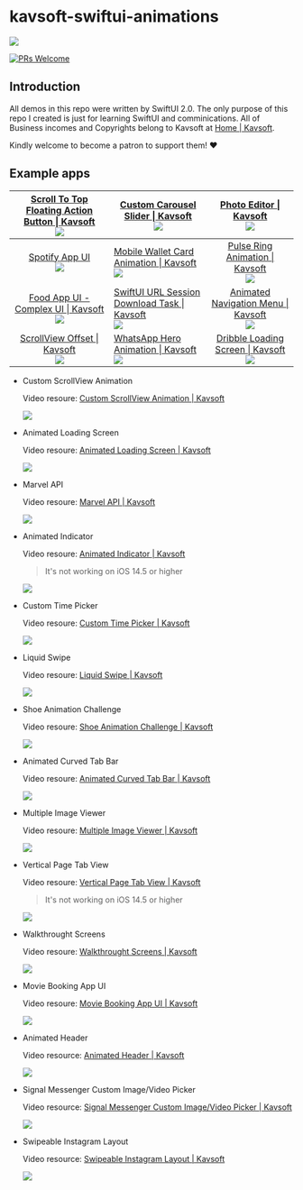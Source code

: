 # kavsoft-swiftui-animations

![](https://raw.githubusercontent.com/recherst/img-hosting/main/imgs/swiftui-badge.jpg)

[![PRs Welcome](https://img.shields.io/badge/PRs-welcome-brightgreen.svg?style=flat-square)](http://makeapullrequest.com)


## Introduction

All demos in this repo were written by SwiftUI 2.0. The only purpose of this repo I created is just for learning SwiftUI and comminications. All of Business incomes and Copyrights belong to Kavsoft at [Home | Kavsoft](https://kavsoft.dev).

Kindly welcome to become a patron to support them! ❤️

## Example apps

| [Scroll To Top Floating Action Button \| Kavsoft](https://kavsoft.dev/SwiftUI_2.0/Scroll_To_Top)<br /><img src="https://raw.githubusercontent.com/recherst/image-host/main/imgs/scroll-to-top-floating-action-button.gif" /> | [Custom Carousel Slider \| Kavsoft ](https://kavsoft.dev/SwiftUI_2.0/Custom_Carousel_Slider)<br />![](https://raw.githubusercontent.com/recherst/image-host/main/imgs/custom-carousel-slider.gif) | [Photo Editor \| Kavsoft](https://kavsoft.dev/SwiftUI_2.0/Photo_Editor)<br />![](https://raw.githubusercontent.com/recherst/image-host/main/imgs/photo-editor.gif) |
| :----------------------------------------------------------: | ------------------------------------------------------------ | :----------------------------------------------------------: |
| [Spotify App UI ](https://kavsoft.dev/SwiftUI_2.0/Spotify_App_UI)<br />![](https://raw.githubusercontent.com/recherst/image-host/main/imgs/spotify-app-ui.gif) | [Mobile Wallet Card Animation \| Kavsoft](https://kavsoft.dev/SwiftUI_2.0/Wallet_Card_Animation)<br />![](https://raw.githubusercontent.com/recherst/image-host/main/imgs/moblie-wallet-card-animation.gif) | [Pulse Ring Animation \| Kavsoft](https://kavsoft.dev/SwiftUI_2.0/Pulse_Ring_Animation)<br />![](https://raw.githubusercontent.com/recherst/image-host/main/imgs/pulse-ring-animation.gif) |
| [Food App UI - Complex UI \| Kavsoft](https://kavsoft.dev/SwiftUI_2.0/Food_App_UI)<br />![](https://raw.githubusercontent.com/recherst/image-host/main/imgs/food-app-ui.gif) | [SwiftUI URL Session Download Task \| Kavsoft](https://kavsoft.dev/SwiftUI_2.0/Download_Task)<br />![](https://raw.githubusercontent.com/recherst/image-host/main/imgs/swiftui-url-session-download-task.gif) | [Animated Navigation Menu \| Kavsoft](https://kavsoft.dev/SwiftUI_2.0/Animated_Navigation_Menu)<br />![](https://raw.githubusercontent.com/recherst/image-host/main/imgs/animated-navigation-menu.gif) |
| [ScrollView Offset \| Kavsoft](https://kavsoft.dev/SwiftUI_2.0/ScrollView_Offset)<br />![](https://raw.githubusercontent.com/recherst/image-host/main/imgs/scrollview-offset.gif) | [WhatsApp Hero Animation \| Kavsoft](https://kavsoft.dev/SwiftUI_2.0/WhatsApp_Hero_Animation)<br />![](https://raw.githubusercontent.com/recherst/image-host/main/imgs/whatsapp-hero-animation.gif) | [Dribble Loading Screen \| Kavsoft](https://kavsoft.dev/SwiftUI_2.0/Dribbble_Loading_Screen)<br />![](https://raw.githubusercontent.com/recherst/image-host/main/imgs/dribble-loading-screen.gif) |



- Custom ScrollView Animation

  Video resoure: [Custom ScrollView Animation | Kavsoft](https://kavsoft.dev/SwiftUI_2.0/Custom_ScrollView_Animation)

  ![](https://raw.githubusercontent.com/recherst/image-host/main/imgs/custom-scrollview-animation.gif)

- Animated Loading Screen

  Video resoure: [Animated Loading Screen | Kavsoft](https://kavsoft.dev/SwiftUI_2.0/Animated_Loading_Screen)

  <img src="https://raw.githubusercontent.com/recherst/image-host/main/imgs/animated-loading-screen.gif" />

- Marvel API

  Video resoure: [Marvel API | Kavsoft](https://kavsoft.dev/SwiftUI_2.0/Marvel_API)

  ![](https://raw.githubusercontent.com/recherst/image-host/main/imgs/marvel-api.gif)

- Animated Indicator

  Video resoure: [Animated Indicator | Kavsoft](https://kavsoft.dev/SwiftUI_2.0/Animated_Indicator)

  > It's not working on iOS 14.5 or higher

  ![](https://raw.githubusercontent.com/recherst/image-host/main/imgs/animated-indicator.gif)

- Custom Time Picker

  Video resoure: [Custom Time Picker | Kavsoft](https://kavsoft.dev/SwiftUI_2.0/Custom_Time_Picker)

  ![](https://raw.githubusercontent.com/recherst/image-host/main/imgs/custom-time-picker.gif)
  
- Liquid Swipe

  Video resoure: [Liquid Swipe | Kavsoft](https://kavsoft.dev/SwiftUI_2.0/Liquid_Swipe)

  <img src="https://raw.githubusercontent.com/recherst/image-host/main/imgs/liquid-swipe.gif" />

- Shoe Animation Challenge

  Video resoure: [Shoe Animation Challenge | Kavsoft](https://kavsoft.dev/SwiftUI_2.0/Shoe_Animation_Challenge)

  <img src="https://raw.githubusercontent.com/recherst/image-host/main/imgs/shoe-animation-challenge.gif" />

- Animated Curved Tab Bar

  Video resoure: [Animated Curved Tab Bar | Kavsoft](https://kavsoft.dev/SwiftUI_2.0/Animated_Curved_Tabbar)

  ![](https://raw.githubusercontent.com/recherst/image-host/main/imgs/animated-curved-tab-bar.gif)

- Multiple Image Viewer

  Video resoure: [Multiple Image Viewer | Kavsoft](https://kavsoft.dev/SwiftUI_2.0/Multiple_Image_Viewer)

  ![](https://raw.githubusercontent.com/recherst/image-host/main/imgs/multiple-image-viewer.gif)
  
- Vertical Page Tab View

  Video resoure: [Vertical Page Tab View | Kavsoft](https://kavsoft.dev/SwiftUI_2.0/Vertical_Page_TabView)

  > It's not working on iOS 14.5 or higher

  ![](https://raw.githubusercontent.com/recherst/image-host/main/imgs/vertical-page-tab-view.gif)

- Walkthrought Screens

  Video resoure: [Walkthrought Screens | Kavsoft](https://kavsoft.dev/SwiftUI_2.0/WalkThrough_Screens)

  ![](https://raw.githubusercontent.com/recherst/image-host/main/imgs/walkthrough-screen.gif)
  
- Movie Booking App UI

  Video resoure: [ Movie Booking App UI | Kavsoft](https://kavsoft.dev/SwiftUI_2.0/Movie_Booking_App)

  ![](https://raw.githubusercontent.com/recherst/image-host/main/imgs/movie-booking-app-ui.gif)

- Animated Header

  Video resource: [Animated Header | Kavsoft](https://kavsoft.dev/SwiftUI_2.0/Animated_Header)

  ![](https://raw.githubusercontent.com/recherst/image-host/main/imgs/animated-header.gif)
  
- Signal Messenger Custom Image/Video Picker

  Video resource: [Signal Messenger Custom Image/Video Picker | Kavsoft](https://kavsoft.dev/SwiftUI_2.0/Signal_Image_Picker)

  ![](https://raw.githubusercontent.com/recherst/image-host/main/imgs/signal-image-picker.gif)
  
- Swipeable Instagram Layout

  Video resource: [Swipeable Instagram Layout | Kavsoft](https://kavsoft.dev/SwiftUI_2.0/Swipeable_Instagram_Layout)

  ![](https://raw.githubusercontent.com/recherst/image-host/main/imgs/swipeable-instagram-layout.gif)
